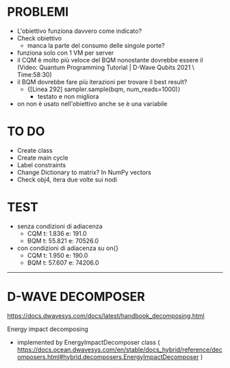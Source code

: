 # PROBLEMI
- L'obiettivo funziona davvero come indicato?
- Check obiettivo
  - manca la parte del consumo delle singole porte?
- funziona solo con 1 VM per server
- il CQM è molto più veloce del BQM nonostante dovrebbe essere il 
    (Video: Quantum Programming Tutorial | D-Wave Qubits 2021 \\ Time:58:30)
- il BQM dovrebbe fare più iterazioni per trovare il best result? 
  - {[Linea 292] sampler.sample(bqm, num_reads=1000)}
    - testato e non migliora
- on non è usato nell'obiettivo anche se è una variabile


# TO DO
- Create class
- Create main cycle
- Label constraints
- Change Dictionary to matrix? In NumPy vectors
- Check obj4, itera due volte sui nodi


# TEST
- senza condizioni di adiacenza 
    - CQM   t: 1.836      e: 191.0
    - BQM   t: 55.821     e: 70526.0
- con condizioni di adiacenza su on{}
    - CQM   t: 1.950      e: 190.0
    - BQM   t: 57.607     e: 74206.0


---------------------------------------------------------

# D-WAVE DECOMPOSER
https://docs.dwavesys.com/docs/latest/handbook_decomposing.html

Energy impact decomposing
- implemented by EnergyImpactDecomposer class ( https://docs.ocean.dwavesys.com/en/stable/docs_hybrid/reference/decomposers.html#hybrid.decomposers.EnergyImpactDecomposer )